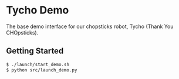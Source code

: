 # Tycho Demo

The base demo interface for our chopsticks robot, Tycho (Thank You CHOpsticks).

## Getting Started

```bash
$ ./launch/start_demo.sh
$ python src/launch_demo.py
```

